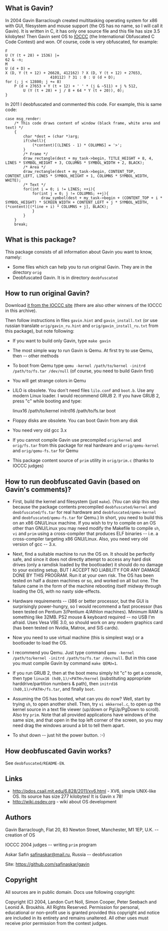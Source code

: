 What is Gavin?
--------------
In 2004 Gavin Barraclough created multitasking operating system for x86 with GUI, filesystem and mouse support (the OS has no name, so I will call it Gavin).
It is written in C, it has only one source file and this file has size 3.5 kilobytes!
Then Gavin sent OS to [IOCCC](http://www.ioccc.org/) (the International Obfuscated C Code Contest) and won. Of course, code is very obfuscated, for example:

	F
	U (Y (t + 28) + 1536) |=
	62 & -n;
	M
	U (d + D) =
	X (D, Y (t + 12) + 26628, 412162) ? X (D, Y (t + 12) + 27653,
						410112) ? 31 : 0 : U (d + D);
	for (; j < 12800; j += 8)
		P (d + 27653 + Y (t + 12) + ' ' * (j & ~511) + j % 512,
			U (Y (t + 28) + j / 8 + 64 * Y (t + 20)), 0);
	}

In 2011 I deobfuscated and commented this code. For example, this is same code:

	case msg_render:
		/* This code draws content of window (black frame, white area and text) */
		{
			char *dest = (char *)arg;
			if(shell){
				(*content)[(LINES - 1) * COLUMNS] = '>';
			}
			/* Frame */
			draw_rectangle(dest + my_task->begin, TITLE_HEIGHT + 8, 4,            LINES * SYMBOL_HEIGHT + 3, COLUMNS * SYMBOL_WIDTH + 2, BLACK);
			/* Area */
			draw_rectangle(dest + my_task->begin, CONTENT_TOP,      CONTENT_LEFT, LINES * SYMBOL_HEIGHT + 1, COLUMNS * SYMBOL_WIDTH,     WHITE);
			/* Text */
			for(int i = 0; i != LINES; ++i){
				for(int j = 0; j != COLUMNS; ++j){
					draw_symbol(dest + my_task->begin + (CONTENT_TOP + i * SYMBOL_HEIGHT) * SCREEN_WIDTH + CONTENT_LEFT + j * SYMBOL_WIDTH, (*content)[(*line + i) * COLUMNS + j], BLACK);
				}
			}
		}
		break;


What is this package?
---------------------
This package consists of all information about Gavin you want to know, namely:

* Some files which can help you to run original Gavin. They are in the directory `orig`
* Deobfuscated Gavin. It is in directory `deobfuscated`


How to run original Gavin?
--------------------------
Download [it from the IOCCC site](http://www.ioccc.org/2004/2004.tar.gz) (there are also other winners of the IOCCC in this archive).

Then follow instructions in files `gavin.hint` and `gavin_install.txt` (or use russian translate `orig/gavin_ru.hint` and `orig/gavin_install_ru.txt` from this package), but note following:

* If you want to build only Gavin, type `make gavin`
* The most simple way to run Gavin is Qemu. At first try to use Qemu, then -- other methods
* To boot from Qemu type `qemu -kernel /path/to/kernel -initrd /path/to/fs.tar /dev/null` (of course, you need to build Gavin first)
* You will get strange colors in Qemu
* LILO is obsolete. You don't need files `lilo.conf` and `boot.b`. Use any modern Linux loader. I would recommend GRUB 2. If you have GRUB 2, press "c" while booting and type:

	linux16 /path/to/kernel
	initrd16 /path/to/fs.tar
	boot

* Floppy disks are obsolete. You can boot Gavin from any disk
* You need very old gcc 3.x
* If you cannot compile Gavin use precompiled `orig/kernel` and `orig/fs.tar` from this package for real hardware and `orig/qemu-kernel` and `orig/qemu-fs.tar` for Qemu
* This package content source of `prim` utility in `orig/prim.c` (thanks to IOCCC judges)

How to run deobfuscated Gavin (based on Gavin's comments)?
----------------------------------------------------------
* First, build the kernel and filesystem (just `make`).
(You can skip this step because the package contents precompiled `deobfuscated/kernel` and `deobfuscated/fs.tar` for real hardware and `deobfuscated/qemu-kernel` and
`deobfuscated/qemu-fs.tar` for Qemu.)
In short, you need to build this on an x86 GNU/Linux machine.
If you wish to try to compile on an OS other than GNU/Linux you may need modify the Makefile to compile `sh`, `vi` and `prim` using a cross-compiler that produces ELF binaries --
i.e. a cross-compiler targeting x86 GNU/Linux. Also, you need very old version of gcc -- 3.x.
* Next, find a suitable machine to run the OS on. It should be perfectly safe, and since it does not directly attempt to access any hard disk drives
(only a ramdisk loaded by the bootloader) it should do no damage to your existing setup, BUT I ACCEPT NO LIABILITY FOR ANY DAMAGE DONE BY THIS PROGRAM.
Run it at your own risk. The OS has been tested on half a dozen machines or so, and worked on all but one. The failure came in the form of the machine rebooting itself midway
through loading the OS, with no nasty side-effects.
* Hardware requirements -- i386 or better processor, but the GUI is surprisingly power-hungry, so I would recommend a fast processor (has been tested on Pentium 3/Pentium 4/Athlon machines).
Minimum RAM is something like 32MB. PS2 mouse & keyboard required -- no USB I'm afraid. Uses Vesa VBE 3.0, so should work on any modern
graphics card (has been tested on Nvidia, Matrox, and SiS cards).
* Now you need to use virtual machine (this is simplest way) or a bootloader to load the OS.

 * I recommend you Qemu. Just type command `qemu -kernel /path/to/kernel -initrd /path/to/fs.tar /dev/null`. But in this case you must compile Gavin by command `make QEMU=1`.
 * If you run GRUB 2, then at the boot menu simply hit "c" to get a console,
then type `linux16 (hd0,1)/<PATH>/kernel` (substituting appropriate harddrive/partition numbers & path), then `initrd16 (hd0,1)/<PATH>/fs.tar`, and finally `boot`.

* Assuming the OS has booted, what can you do now? Well, start by trying `sh`, to open another shell. Then, try `vi mkkernel.c`, to open up the kernel source in a text file viewer
(up/down or PgUp/PgDown to scroll). Also try `prim`. Note that all provided applications have windows of the same size, and that open in the top left corner of the screen,
so you may need drag the windows around a bit to tell them apart.
* To shut down -- just hit the power button. :-)


How deobfuscated Gavin works?
-----------------------------
See `deobfuscated/README-EN`.


Links
-----
* http://pdos.csail.mit.edu/6.828/2011/xv6.html - XV6, simple UNIX-like OS. Its source has size 277 kilobytes! It is Gavin x 78!
* http://wiki.osdev.org - wiki about OS development


Authors
-------
Gavin Barraclough, Flat 20, 83 Newton Street, Manchester, M1 1EP, U.K. -- creation of OS

IOCCC 2004 judges -- writing `prim` program

Askar Safin <safinaskar@mail.ru>, Russia -- deobfuscation

Site: https://github.com/safinaskar/gavin


Copyright
---------
All sources are in public domain. Docs use following copyright:

Copyright (C) 2004, Landon Curt Noll, Simon Cooper, Peter Seebach
and Leonid A. Broukhis. All Rights Reserved. Permission for personal,
educational or non-profit use is granted provided this copyright and
notice are included in its entirety and remains unaltered. All other
uses must receive prior permission from the contest judges.
